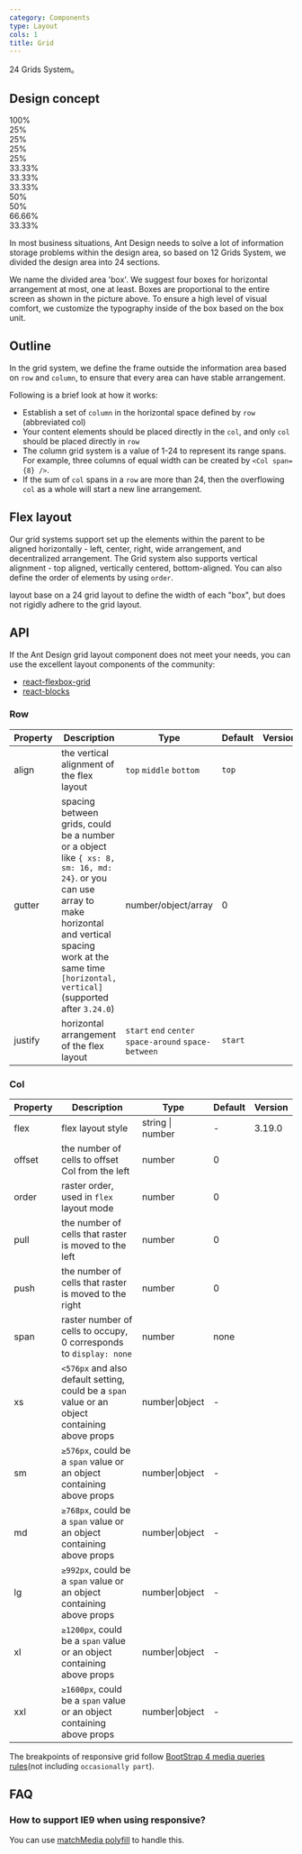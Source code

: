 ```yaml
---
category: Components
type: Layout
cols: 1
title: Grid
---
```


24 Grids System。

## Design concept

<div class="grid-demo">
<div class="ant-row demo-row">
  <div class="ant-col-24 demo-col demo-col-1">
    100%
  </div>
</div>
<div class="ant-row demo-row">
  <div class="ant-col-6 demo-col demo-col-2">
    25%
  </div>
  <div class="ant-col-6 demo-col demo-col-3">
    25%
  </div>
  <div class="ant-col-6 demo-col demo-col-2">
    25%
  </div>
  <div class="ant-col-6 demo-col demo-col-3">
    25%
  </div>
</div>
<div class="ant-row demo-row">
  <div class="ant-col-8 demo-col demo-col-4">
    33.33%
  </div>
  <div class="ant-col-8 demo-col demo-col-5">
    33.33%
  </div>
  <div class="ant-col-8 demo-col demo-col-4">
    33.33%
  </div>
</div>
<div class="ant-row demo-row">
  <div class="ant-col-12 demo-col demo-col-1">
    50%
  </div>
  <div class="ant-col-12 demo-col demo-col-3">
    50%
  </div>
</div>
<div class="ant-row demo-row">
  <div class="ant-col-16 demo-col demo-col-4">
    66.66%
  </div>
  <div class="ant-col-8 demo-col demo-col-5">
    33.33%
  </div>
</div>
</div>

In most business situations, Ant Design needs to solve a lot of information storage problems within the design area, so based on 12 Grids System, we divided the design area into 24 sections.

We name the divided area 'box'. We suggest four boxes for horizontal arrangement at most, one at least. Boxes are proportional to the entire screen as shown in the picture above. To ensure a high level of visual comfort, we customize the typography inside of the box based on the box unit.

## Outline

In the grid system, we define the frame outside the information area based on `row` and `column`, to ensure that every area can have stable arrangement.

Following is a brief look at how it works:

- Establish a set of `column` in the horizontal space defined by `row` (abbreviated col)
- Your content elements should be placed directly in the `col`, and only `col` should be placed directly in `row`
- The column grid system is a value of 1-24 to represent its range spans. For example, three columns of equal width can be created by `<Col span={8} />`.
- If the sum of `col` spans in a `row` are more than 24, then the overflowing `col` as a whole will start a new line arrangement.

## Flex layout

Our grid systems support set up the elements within the parent to be aligned horizontally - left, center, right, wide arrangement, and decentralized arrangement. The Grid system also supports vertical alignment - top aligned, vertically centered, bottom-aligned. You can also define the order of elements by using `order`.

layout base on a 24 grid layout to define the width of each "box", but does not rigidly adhere to the grid layout.

## API

If the Ant Design grid layout component does not meet your needs, you can use the excellent layout components of the community:

- [react-flexbox-grid](http://roylee0704.github.io/react-flexbox-grid/)
- [react-blocks](https://github.com/whoisandy/react-blocks/)

### Row

| Property | Description | Type | Default | Version |
| --- | --- | --- | --- | --- |
| align | the vertical alignment of the flex layout | `top` `middle` `bottom` | `top` |  |
| gutter | spacing between grids, could be a number or a object like `{ xs: 8, sm: 16, md: 24}`. or you can use array to make horizontal and vertical spacing work at the same time `[horizontal, vertical]` (supported after `3.24.0`) | number/object/array | 0 |  ||
| justify | horizontal arrangement of the flex layout | `start` `end` `center` `space-around` `space-between` | `start` |  |

### Col

| Property | Description | Type | Default | Version |
| --- | --- | --- | --- | --- |
| flex | flex layout style | string \| number | - | 3.19.0 |
| offset | the number of cells to offset Col from the left | number | 0 |  |
| order | raster order, used in `flex` layout mode | number | 0 |  |
| pull | the number of cells that raster is moved to the left | number | 0 |  |
| push | the number of cells that raster is moved to the right | number | 0 |  |
| span | raster number of cells to occupy, 0 corresponds to `display: none` | number | none |  |
| xs | `<576px` and also default setting, could be a `span` value or an object containing above props | number\|object | - |  |
| sm | `≥576px`, could be a `span` value or an object containing above props | number\|object | - |  |
| md | `≥768px`, could be a `span` value or an object containing above props | number\|object | - |  |
| lg | `≥992px`, could be a `span` value or an object containing above props | number\|object | - |  |
| xl | `≥1200px`, could be a `span` value or an object containing above props | number\|object | - |  |
| xxl | `≥1600px`, could be a `span` value or an object containing above props | number\|object | - |  |

The breakpoints of responsive grid follow [BootStrap 4 media queries rules](https://getbootstrap.com/docs/4.0/layout/overview/#responsive-breakpoints)(not including `occasionally part`).

## FAQ

### How to support IE9 when using responsive?

You can use [matchMedia polyfill](https://github.com/paulirish/matchMedia.js/) to handle this.
